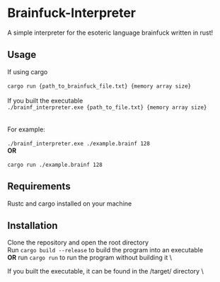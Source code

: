 # Brainfuck-Interpreter
A simple interpreter for the esoteric language brainfuck written in rust!

## Usage
If using cargo \
\
`cargo run {path_to_brainfuck_file.txt} {memory array size}`
\
\
If you built the executable
\
`./brainf_interpreter.exe {path_to_file.txt} {memory array size}`\
\
\
For example: \
\
`./brainf_interpreter.exe ./example.brainf 128` \
**OR**
\
\
`cargo run ./example.brainf 128`

## Requirements
Rustc and cargo installed on your machine

## Installation
Clone the repository and open the root directory \
Run `cargo build --release` to build the program into an executable \
 **OR** run `cargo run` to run the program without building it \

If you built the executable, it can be found in the /target/ directory \

